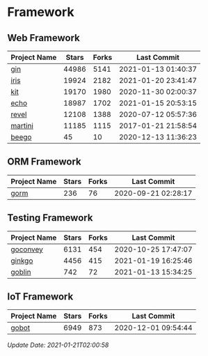# Framework

## Web Framework
| Project Name | Stars | Forks | Last Commit |
| ------------ | ----- | ----- | ----------- |
| [gin](https://github.com/gin-gonic/gin) | 44986 | 5141 | 2021-01-13 01:40:37 |
| [iris](https://github.com/kataras/iris) | 19924 | 2182 | 2021-01-20 23:41:47 |
| [kit](https://github.com/go-kit/kit) | 19170 | 1980 | 2020-11-30 02:00:37 |
| [echo](https://github.com/labstack/echo) | 18987 | 1702 | 2021-01-15 20:53:15 |
| [revel](https://github.com/revel/revel) | 12108 | 1388 | 2020-07-12 05:57:36 |
| [martini](https://github.com/go-martini/martini) | 11185 | 1115 | 2017-01-21 21:58:54 |
| [beego](https://github.com/astaxie/beego) | 45 | 10 | 2020-12-13 11:36:23 |

## ORM Framework
| Project Name | Stars | Forks | Last Commit |
| ------------ | ----- | ----- | ----------- |
| [gorm](https://github.com/jinzhu/gorm) | 236 | 76 | 2020-09-21 02:28:17 |

## Testing Framework
| Project Name | Stars | Forks | Last Commit |
| ------------ | ----- | ----- | ----------- |
| [goconvey](https://github.com/smartystreets/goconvey) | 6131 | 454 | 2020-10-25 17:47:07 |
| [ginkgo](https://github.com/onsi/ginkgo) | 4456 | 415 | 2021-01-19 16:25:46 |
| [goblin](https://github.com/franela/goblin) | 742 | 72 | 2021-01-13 15:34:25 |

## IoT Framework
| Project Name | Stars | Forks | Last Commit |
| ------------ | ----- | ----- | ----------- |
| [gobot](https://github.com/hybridgroup/gobot) | 6949 | 873 | 2020-12-01 09:54:44 |

*Update Date: 2021-01-21T02:00:58*